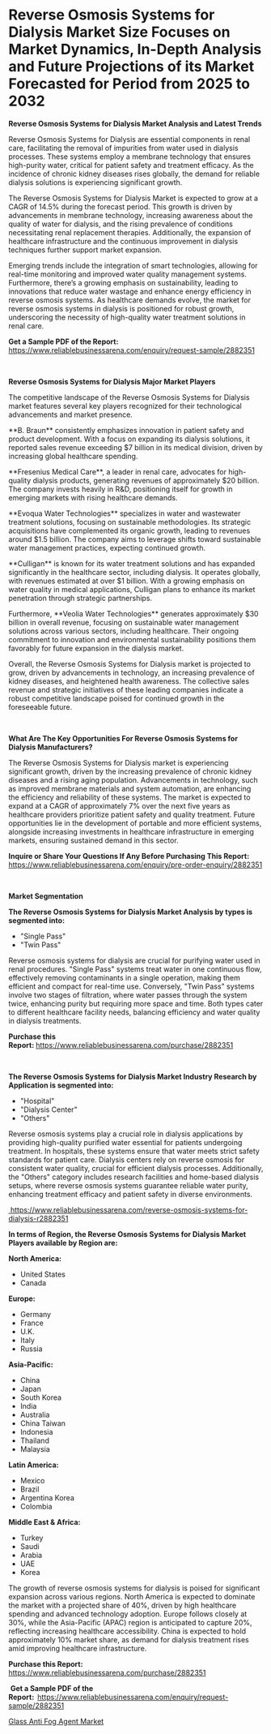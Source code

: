 <p><h1>Reverse Osmosis Systems for Dialysis Market Size Focuses on Market Dynamics, In-Depth Analysis and Future Projections of its Market Forecasted for Period from 2025 to 2032</h1></p><p><strong>Reverse Osmosis Systems for Dialysis Market Analysis and Latest Trends</strong></p>
<p><p>Reverse Osmosis Systems for Dialysis are essential components in renal care, facilitating the removal of impurities from water used in dialysis processes. These systems employ a membrane technology that ensures high-purity water, critical for patient safety and treatment efficacy. As the incidence of chronic kidney diseases rises globally, the demand for reliable dialysis solutions is experiencing significant growth.</p><p>The Reverse Osmosis Systems for Dialysis Market is expected to grow at a CAGR of 14.5% during the forecast period. This growth is driven by advancements in membrane technology, increasing awareness about the quality of water for dialysis, and the rising prevalence of conditions necessitating renal replacement therapies. Additionally, the expansion of healthcare infrastructure and the continuous improvement in dialysis techniques further support market expansion.</p><p>Emerging trends include the integration of smart technologies, allowing for real-time monitoring and improved water quality management systems. Furthermore, there’s a growing emphasis on sustainability, leading to innovations that reduce water wastage and enhance energy efficiency in reverse osmosis systems. As healthcare demands evolve, the market for reverse osmosis systems in dialysis is positioned for robust growth, underscoring the necessity of high-quality water treatment solutions in renal care.</p></p>
<p><strong>Get a Sample PDF of the Report:&nbsp;</strong> <a href="https://www.reliablebusinessarena.com/enquiry/request-sample/2882351?utm_campaign=3221&utm_medium=2&utm_source=Github&utm_content=ia&utm_term=13032025&utm_id=reverse-osmosis-systems-for-dialysis">https://www.reliablebusinessarena.com/enquiry/request-sample/2882351</a></p>
<p>&nbsp;</p>
<p><strong>Reverse Osmosis Systems for Dialysis Major Market Players</strong></p>
<p><p>The competitive landscape of the Reverse Osmosis Systems for Dialysis market features several key players recognized for their technological advancements and market presence.</p><p>**B. Braun** consistently emphasizes innovation in patient safety and product development. With a focus on expanding its dialysis solutions, it reported sales revenue exceeding $7 billion in its medical division, driven by increasing global healthcare spending.</p><p>**Fresenius Medical Care**, a leader in renal care, advocates for high-quality dialysis products, generating revenues of approximately $20 billion. The company invests heavily in R&D, positioning itself for growth in emerging markets with rising healthcare demands.</p><p>**Evoqua Water Technologies** specializes in water and wastewater treatment solutions, focusing on sustainable methodologies. Its strategic acquisitions have complemented its organic growth, leading to revenues around $1.5 billion. The company aims to leverage shifts toward sustainable water management practices, expecting continued growth.</p><p>**Culligan** is known for its water treatment solutions and has expanded significantly in the healthcare sector, including dialysis. It operates globally, with revenues estimated at over $1 billion. With a growing emphasis on water quality in medical applications, Culligan plans to enhance its market penetration through strategic partnerships.</p><p>Furthermore, **Veolia Water Technologies** generates approximately $30 billion in overall revenue, focusing on sustainable water management solutions across various sectors, including healthcare. Their ongoing commitment to innovation and environmental sustainability positions them favorably for future expansion in the dialysis market.</p><p>Overall, the Reverse Osmosis Systems for Dialysis market is projected to grow, driven by advancements in technology, an increasing prevalence of kidney diseases, and heightened health awareness. The collective sales revenue and strategic initiatives of these leading companies indicate a robust competitive landscape poised for continued growth in the foreseeable future.</p></p>
<p>&nbsp;</p>
<p><strong>What Are The Key Opportunities For Reverse Osmosis Systems for Dialysis Manufacturers?</strong></p>
<p><p>The Reverse Osmosis Systems for Dialysis market is experiencing significant growth, driven by the increasing prevalence of chronic kidney diseases and a rising aging population. Advancements in technology, such as improved membrane materials and system automation, are enhancing the efficiency and reliability of these systems. The market is expected to expand at a CAGR of approximately 7% over the next five years as healthcare providers prioritize patient safety and quality treatment. Future opportunities lie in the development of portable and more efficient systems, alongside increasing investments in healthcare infrastructure in emerging markets, ensuring sustained demand in this sector.</p></p>
<p><strong>Inquire or Share Your Questions If Any Before Purchasing This Report:</strong> <a href="https://www.reliablebusinessarena.com/enquiry/pre-order-enquiry/2882351?utm_campaign=3221&utm_medium=2&utm_source=Github&utm_content=ia&utm_term=13032025&utm_id=reverse-osmosis-systems-for-dialysis">https://www.reliablebusinessarena.com/enquiry/pre-order-enquiry/2882351</a></p>
<p>&nbsp;</p>
<p><strong>Market Segmentation</strong></p>
<p><strong>The Reverse Osmosis Systems for Dialysis Market Analysis by types is segmented into:</strong></p>
<p><ul><li>"Single Pass"</li><li>"Twin Pass"</li></ul></p>
<p><p>Reverse osmosis systems for dialysis are crucial for purifying water used in renal procedures. "Single Pass" systems treat water in one continuous flow, effectively removing contaminants in a single operation, making them efficient and compact for real-time use. Conversely, "Twin Pass" systems involve two stages of filtration, where water passes through the system twice, enhancing purity but requiring more space and time. Both types cater to different healthcare facility needs, balancing efficiency and water quality in dialysis treatments.</p></p>
<p><strong>Purchase this Report:&nbsp;</strong><a href="https://www.reliablebusinessarena.com/purchase/2882351?utm_campaign=3221&utm_medium=2&utm_source=Github&utm_content=ia&utm_term=13032025&utm_id=reverse-osmosis-systems-for-dialysis">https://www.reliablebusinessarena.com/purchase/2882351</a></p>
<p>&nbsp;</p>
<p><strong>The Reverse Osmosis Systems for Dialysis Market Industry Research by Application is segmented into:</strong></p>
<p><ul><li>"Hospital"</li><li>"Dialysis Center"</li><li>"Others"</li></ul></p>
<p><p>Reverse osmosis systems play a crucial role in dialysis applications by providing high-quality purified water essential for patients undergoing treatment. In hospitals, these systems ensure that water meets strict safety standards for patient care. Dialysis centers rely on reverse osmosis for consistent water quality, crucial for efficient dialysis processes. Additionally, the "Others" category includes research facilities and home-based dialysis setups, where reverse osmosis systems guarantee reliable water purity, enhancing treatment efficacy and patient safety in diverse environments.</p></p>
<p><a href="https://www.reliablebusinessarena.com/reverse-osmosis-systems-for-dialysis-r2882351?utm_campaign=3221&utm_medium=2&utm_source=Github&utm_content=ia&utm_term=13032025&utm_id=reverse-osmosis-systems-for-dialysis">&nbsp;https://www.reliablebusinessarena.com/reverse-osmosis-systems-for-dialysis-r2882351</a></p>
<p><strong>In terms of Region, the Reverse Osmosis Systems for Dialysis Market Players available by Region are:</strong></p>
<p>
    <p> <strong> North America: </strong>
        <ul>
            <li>United States</li>
            <li>Canada</li>
        </ul>
        </p> 
    <p> <strong> Europe: </strong>
        <ul>
            <li>Germany</li>
            <li>France</li>
            <li>U.K.</li>
            <li>Italy</li>
            <li>Russia</li>
        </ul>
        </p> 
    <p> <strong> Asia-Pacific: </strong>
        <ul>
            <li>China</li>
            <li>Japan</li>
            <li>South Korea</li>
            <li>India</li>
            <li>Australia</li>
            <li>China Taiwan</li>
            <li>Indonesia</li>
            <li>Thailand</li>
            <li>Malaysia</li>
        </ul>
        </p> 
    <p> <strong> Latin America: </strong>
        <ul>
            <li>Mexico</li>
            <li>Brazil</li>
            <li>Argentina Korea</li>
            <li>Colombia</li>
        </ul>
        </p> 
    <p> <strong> Middle East & Africa: </strong>
        <ul>
            <li>Turkey</li>
            <li>Saudi</li>
            <li>Arabia</li>
            <li>UAE</li>
            <li>Korea</li>
        </ul>
    </p>
    </p>
<p><p>The growth of reverse osmosis systems for dialysis is poised for significant expansion across various regions. North America is expected to dominate the market with a projected share of 40%, driven by high healthcare spending and advanced technology adoption. Europe follows closely at 30%, while the Asia-Pacific (APAC) region is anticipated to capture 20%, reflecting increasing healthcare accessibility. China is expected to hold approximately 10% market share, as demand for dialysis treatment rises amid improving healthcare infrastructure.</p></p>
<p><strong>Purchase this Report: </strong><a href="https://www.reliablebusinessarena.com/purchase/2882351?utm_campaign=3221&utm_medium=2&utm_source=Github&utm_content=ia&utm_term=13032025&utm_id=reverse-osmosis-systems-for-dialysis">https://www.reliablebusinessarena.com/purchase/2882351</a></p>
<p>&nbsp;<strong>Get a Sample PDF of the Report:&nbsp;&nbsp;</strong><a href="https://www.reliablebusinessarena.com/enquiry/request-sample/2882351?utm_campaign=3221&utm_medium=2&utm_source=Github&utm_content=ia&utm_term=13032025&utm_id=reverse-osmosis-systems-for-dialysis">https://www.reliablebusinessarena.com/enquiry/request-sample/2882351</a></p>
<p><strong></strong></p>
<p><p><a href="https://github.com/ternainglin/Market-Research-Report-List-1/blob/main/glass-anti-fog-agent-market.md?utm_campaign=3221&utm_medium=2&utm_source=Github&utm_content=ia&utm_term=13032025&utm_id=reverse-osmosis-systems-for-dialysis">Glass Anti Fog Agent Market</a></p></p>